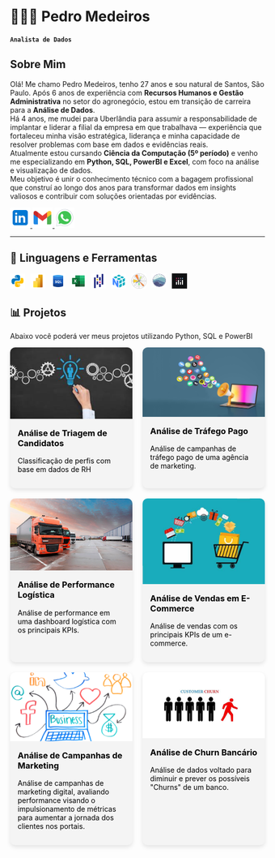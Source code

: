 # 👩🏻‍💻 Pedro Medeiros

**`Analista de Dados`**

## Sobre Mim
Olá! Me chamo Pedro Medeiros, tenho 27 anos e sou natural de Santos, São Paulo. Após 6 anos de experiência com **Recursos Humanos e Gestão Administrativa** no setor do agronegócio, estou em transição de carreira para a **Análise de Dados**.\
Há 4 anos, me mudei para Uberlândia para assumir a responsabilidade de implantar e liderar a filial da empresa em que trabalhava — experiência que fortaleceu minha visão estratégica, liderança e minha capacidade de resolver problemas com base em dados e evidências reais.\
Atualmente estou cursando **Ciência da Computação (5º período)** e venho me especializando em **Python, SQL, PowerBI e Excel**, com foco na análise e visualização de dados.\
Meu objetivo é unir o conhecimento técnico com a bagagem profissional que construí ao longo dos anos para transformar dados em insights valiosos e contribuir com soluções orientadas por evidências.


<p align="left">
    <a href="https://www.linkedin.com/in/pedro-medeiros-6031232a2/" target="_blank">
        <img 
            alt="LinkedIn"
            title="LinkedIn"
            src="assets/icons8-linkedin.svg"
            width="40"
        />
    </a>
    <a href="mailto:pedro.canhete98@gmail.com" target="_blank">
        <img 
            alt="E-mail"
            title="E-mail"
            src="assets/icons8-gmail-novo.svg"
            width="40"
        />
    </a>
    <a href="https://wa.me/5534984086912" target="_blank">
        <img 
            alt="WhatsApp"
            title="WhatsApp"
            src="assets/icons8-whatsapp.svg"
            width="40"
            />
    </a>
</p>

---

## 🤖 Linguagens e Ferramentas

<img 
    align="left" 
    alt="Python"
    title="Python" 
    width="30px" 
    style="padding-right: 10px;" 
    src="assets/icons8-python.svg" 
/>
<img 
    align="left" 
    alt="PowerBI" 
    title="PowerBI"
    width="30px" 
    style="padding-right: 10px;" 
    src="assets/icons8-poder-bi-2021-48.png" 
/>
<img 
    align="left" 
    alt="SQL" 
    title="SQL"
    width="30px" 
    style="padding-right: 10px;" 
    src="assets/icons8-sql-48 (1).png" 
/>
<img 
    align="left" 
    alt="Excel"
    title="Excel" 
    width="30px" 
    style="padding-right: 10px;" 
    src="assets/icons8-microsoft-excel-2019-48.png" 
/>
<img 
    align="left" 
    alt="Pandas"
    title="Pandas" 
    width="30px" 
    style="padding-right: 10px;" 
    src="assets/icons8-pandas-48.png" 
/>
<img 
    align="left" 
    alt="Numpy"
    title="Numpy" 
    width="30px" 
    style="padding-right: 10px;" 
    src="assets/icons8-numpy.png" 
/>
<img 
    align="left" 
    alt="MatPlotLib"
    title="MatPlotLib" 
    width="30px" 
    style="padding-right: 10px;" 
    src="assets/icons8-matplotlib.svg" 
/>
<img 
    align="left" 
    alt="Seaborn"
    title="Seaborn" 
    width="30px" 
    style="padding-right: 10px;" 
    src="assets/icons8-seaborn.svg" 
/>
<img 
    align="left" 
    alt="Plotly"
    title="Plotly" 
    width="30px" 
    style="padding-right: 10px;" 
    src="assets/icons8.plotly.jpg" 
/>



<br/>
<br/>

## 📊 Projetos

Abaixo você poderá ver meus projetos utilizando Python, SQL e PowerBI

<style>
  .projetos {
    display: flex;
    flex-wrap: wrap;
    justify-content: space-between;
    gap: 20px;
  }

  .card {
    width: 48%;
    background-color: #f4f4f4;
    border-radius: 10px;
    overflow: hidden;
    box-shadow: 0 4px 8px rgba(0,0,0,0.1);
    text-decoration: none;
    color: black;
    transition: transform 0.2s;
  }

  .card:hover {
    transform: scale(1.02);
  }

  .card img {
    width: 100%;
    height: auto;
  }

  .card-body {
    padding: 15px;
  }

  .card-body h3 {
    margin-top: 0;
  }
</style>

<div class="projetos">
  <!-- Projeto 1 -->
  <a href="https://github.com/PedroCanhete/Projeto-RH" width="300px" height="200px" target="_blank" class="card">
    <img src="assets/triagem-rh.jpg" alt="Projeto 1">
    <div class="card-body">
      <h3>Análise de Triagem de Candidatos</h3>
      <p>Classificação de perfis com base em dados de RH</p>
    </div>
  </a>

  <!-- Projeto 2 -->
  <a href="https://github.com/PedroCanhete/Dashboard-TrafegoPago" width="300px" height="200px" target="_blank" class="card">
    <img src="assets/trafego-pago.jpg" alt="Projeto 2">
    <div class="card-body">
      <h3>Análise de Tráfego Pago</h3>
      <p>Análise de campanhas de tráfego pago de uma agência de marketing.</p>
    </div>
  </a>

  <!-- Projeto 3 -->
  <a href="https://github.com/PedroCanhete/Dashboard-Logistica" width="300px" height="200px" target="_blank" class="card">
    <img src="assets/logística.jpg" alt="Projeto 3">
    <div class="card-body">
      <h3>Análise de Performance Logística</h3>
      <p>Análise de performance em uma dashboard logística com os principais KPIs.</p>
    </div>
  </a>

  <!-- Projeto 4 -->
  <a href="https://github.com/PedroCanhete/Dashboard-Vendas" width="300px" height="200px" target="_blank" class="card">
    <img src="assets/ecommerce.jpg" alt="Projeto 4">
    <div class="card-body">
      <h3>Análise de Vendas em E-Commerce</h3>
      <p>Análise de vendas com os principais KPIs de um e-commerce.</p>
    </div>
  </a>

  <!-- Projeto 5 -->
  <a href="https://github.com/PedroCanhete/Dashboard-Marketing" width="300px" height="200px" target="_blank" class="card">
    <img src="assets/campanhasdeMarketing.jpg" alt="Projeto 5">
    <div class="card-body">
      <h3>Análise de Campanhas de Marketing</h3>
      <p>Análise de campanhas de marketing digital, avaliando performance visando o impulsionamento de métricas para aumentar a jornada dos clientes nos portais.</p>
    </div>
  </a>

  <!-- Projeto 6 -->
  <a href="https://github.com/PedroCanhete/Analise-de-Credito" width="300px" height="200px" target="_blank" class="card">
    <img src="assets/churnBanco.jpg" alt="Projeto 6">
    <div class="card-body">
      <h3>Análise de Churn Bancário</h3>
      <p>Análise de dados voltado para diminuir e prever os possíveis "Churns" de um banco.</p>
    </div>
  </a>
</div>

